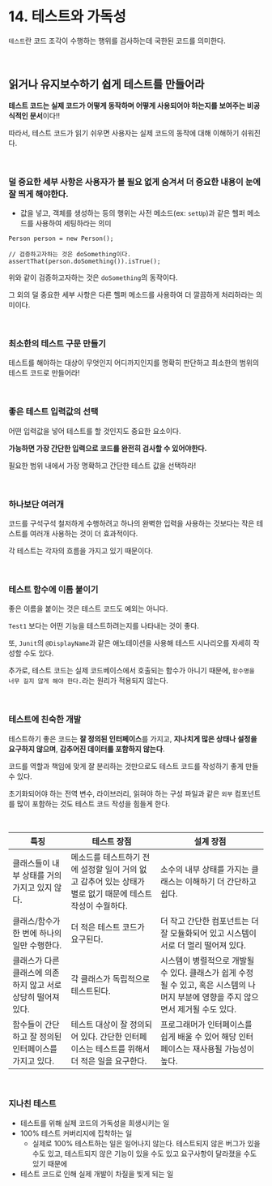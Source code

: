 # 14. 테스트와 가독성
`테스트`란 코드 조각이 수행하는 행위를 검사하는데 국한된 코드를 의미한다.

<br>

## 읽거나 유지보수하기 쉽게 테스트를 만들어라
**테스트 코드는 실제 코드가 어떻게 동작하며 어떻게 사용되어야 하는지를 보여주는 비공식적인 문서**이다!!

따라서, 테스트 코드가 읽기 쉬우면 사용자는 실제 코드의 동작에 대해 이해하기 쉬워진다.

<br>

### 덜 중요한 세부 사항은 사용자가 볼 필요 없게 숨겨서 더 중요한 내용이 눈에 잘 띄게 해야한다.
- 값을 넣고, 객체를 생성하는 등의 행위는 사전 메소드(ex: `setUp`)과 같은 헬퍼 메소드를 사용하여 세팅하라는 의미

```
Person person = new Person();

// 검증하고자하는 것은 doSomething이다.
assertThat(person.doSomething()).isTrue();
```

위와 같이 검증하고자하는 것은 `doSomething`의 동작이다.

그 외의 덜 중요한 세부 사항은 다른 헬퍼 메소드를 사용하여 더 깔끔하게 처리하라는 의미이다.

<br>

### 최소한의 테스트 구문 만들기
테스트를 해야하는 대상이 무엇인지 어디까지인지를 명확히 판단하고 최소한의 범위의 테스트 코드로 만들어라!

<br>

### 좋은 테스트 입력값의 선택
어떤 입력값을 넣어 테스트를 할 것인지도 중요한 요소이다.

**가능하면 가장 간단한 입력으로 코드를 완전히 검사할 수 있어야한다.**

필요한 범위 내에서 가장 명확하고 간단한 테스트 값을 선택하라!

<br>

### 하나보단 여러개
코드를 구석구석 철저하게 수행하려고 하나의 완벽한 입력을 사용하는 것보다는 작은 테스트를 여러개 사용하는 것이 더 효과적이다.

각 테스트는 각자의 흐름을 가지고 있기 때문이다.

<br>

### 테스트 함수에 이름 붙이기
좋은 이름을 붙이는 것은 테스트 코드도 예외는 아니다.

`Test1` 보다는 어떤 기능을 테스트하려는지를 나타내는 것이 좋다.

또, `Junit`의 `@DisplayName`과 같은 애노테이션을 사용해 테스트 시나리오를 자세히 작성할 수도 있다.

추가로, 테스트 코드는 실제 코드베이스에서 호출되는 함수가 아니기 때문에, `함수명을 너무 길지 않게 해야 한다.`라는 원리가 적용되지 않는다.

<br>

### 테스트에 친숙한 개발
테스트하기 좋은 코드는 **잘 정의된 인터페이스**를 가지고, **지나치게 많은 상태나 설정을 요구하지 않으며**, **감추어진 데이터를 포함하지 않는다**.

코드를 역할과 책임에 맞게 잘 분리하는 것만으로도 테스트 코드를 작성하기 좋게 만들 수 있다.

초기화되어야 하는 전역 변수, 라이브러리, 읽혀야 하는 구성 파일과 같은 `외부` 컴포넌트를 많이 포함하는 것도 테스트 코드 작성을 힘들게 한다.

<br>

| 특징                                 | 테스트 장점                                                        | 설계 장점                                                                         |
|------------------------------------|---------------------------------------------------------------|-------------------------------------------------------------------------------|
| 클래스들이 내부 상태를 거의 가지고 있지 않다.         | 메소드를 테스트하기 전에 설정할 일이 거의 없고 감추어 있는 상태가 별로 없기 때문에 테스트 작성이 수월하다. | 소수의 내부 상태를 가지는 클래스는 이해하기 더 간단하고 쉽다.                                           |
| 클래스/함수가 한 번에 하나의 일만 수행한다.          | 더 적은 테스트 코드가 요구된다.                                            | 더 작고 간단한 컴포넌트는 더 잘 모듈화되어 있고 시스템이 서로 더 멀리 떨어져 있다.                              |
| 클래스가 다른 클래스에 의존하지 않고 서로 상당히 떨어져있다. | 각 클래스가 독립적으로 테스트된다.                                           | 시스템이 병렬적으로 개발될 수 있다. 클래스가 쉽게 수정될 수 있고, 혹은 시스템의 나머지 부분에 영향을 주지 않으면서 제거될 수도 있다. |
| 함수들이 간단하고 잘 정의된 인터페이스를 가지고 있다.     | 테스트 대상이 잘 정의되어 있다. 간단한 인터페이스는 테스트를 위해서 더 적은 일을 요구한다.          | 프로그래머가 인터페이스를 쉽게 배울 수 있어 해당 인터페이스는 재사용될 가능성이 높다.                              |

<br>

### 지나친 테스트
- 테스트를 위해 실제 코드의 가독성을 희생시키는 일
- 100% 테스트 커버리지에 집착하는 일
  - 실제로 100% 테스트하는 일은 일어나지 않는다. 테스트되지 않은 버그가 있을 수도 있고, 테스트되지 않은 기능이 있을 수도 있고 요구사항이 달라졌을 수도 있기 때문에
- 테스트 코드로 인해 실제 개발이 차질을 빚게 되는 일